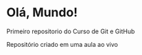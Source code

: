 # Olá, Mundo!
 Primeiro repositorio do Curso de Git e GitHub

 Repositório criado em uma aula ao vivo
